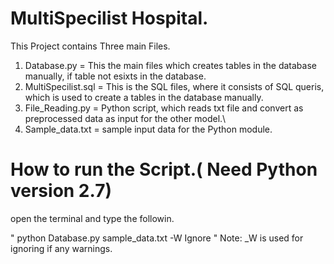# MultiSpecilist Hospital.

This Project contains Three main Files.
1. Database.py = This the main files which creates tables in the database manually, if table not esixts in the database.
2. MultiSpecilist.sql = This is the SQL files, where it consists of SQL queris, which is used to create a tables in the database manually.
3. File_Reading.py =  Python script, which reads txt file and convert as preprocessed data as input for the other model.\
4. Sample_data.txt = sample input data for the Python module.

# How to run the Script.( Need Python version 2.7)
 
 open the terminal and type the followin.
 
 " python Database.py sample_data.txt -W Ignore " Note: _W is used for ignoring if any warnings.
 
  

